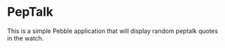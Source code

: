 # PepTalk
This is a simple Pebble application that will display random peptalk quotes in the watch.
